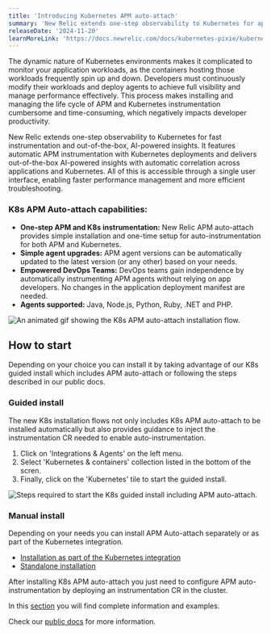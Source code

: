 ```yaml
---
title: 'Introducing Kubernetes APM auto-attach'
summary: 'New Relic extends one-step observability to Kubernetes for application workloads'
releaseDate: '2024-11-20'
learnMoreLink: 'https://docs.newrelic.com/docs/kubernetes-pixie/kubernetes-integration/installation/k8s-agent-operator/'
---
```


The dynamic nature of Kubernetes environments makes it complicated to monitor your application workloads, as the containers hosting those workloads frequently spin up and down. Developers must continuously modify their workloads and deploy agents to achieve full visibility and manage performance effectively. This process makes installing and managing the life cycle of APM and Kubernetes instrumentation cumbersome and time-consuming, which negatively impacts developer productivity.

New Relic extends one-step observability to Kubernetes for fast instrumentation and out-of-the-box, AI-powered insights. It features automatic APM instrumentation with Kubernetes deployments and delivers out-of-the-box AI-powered insights with automatic correlation across applications and Kubernetes. All of this is accessible through a single user interface, enabling faster performance management and more efficient troubleshooting.

### K8s APM Auto-attach capabilities: 

  * **One-step APM and K8s instrumentation:**  New Relic APM auto-attach provides simple installation and one-time setup for auto-instrumentation for both APM and Kubernetes.
  * **Simple agent upgrades:** APM agent versions can be automatically updated to the latest version (or any other)  based on your needs.
  * **Empowered DevOps Teams:** DevOps teams gain independence by automatically instrumenting APM agents without relying on app developers. No changes in the application deployment manifest are needed.
  * **Agents supported:** Java, Node.js, Python, Ruby, .NET and PHP.

![An animated gif showing the K8s APM auto-attach installation flow.](/images/k8s-apm-auto-attach-flow.gif "An animated gif showing the K8s APM auto-attach installation flow.")

## How to start

Depending on your choice you can install it by taking advantage of our K8s guided install which includes APM auto-attach or following the steps described in our public docs.

### Guided install

The new K8s installation flows not only includes K8s APM auto-attach to be installed automatically but also provides guidance to inject the instrumentation CR needed to enable auto-instrumentation.

  1. Click on 'Integrations & Agents' on the left menu.
  2. Select 'Kubernetes & containers' collection listed in the bottom of the scren.
  3. Finally, click on the 'Kubernetes' tile to start the guided install.

![Steps required to start the K8s guided install including APM auto-attach.](/images/k8s-apm-auto-attach-steps.gif "Steps required to start the K8s guided install including APM auto-attach.")


### Manual install

Depending on your needs you can install APM Auto-attach separately or as part of the Kubernetes integration.

  * [Installation as part of the Kubernetes integration](https://docs.newrelic.com/docs/kubernetes-pixie/kubernetes-integration/installation/k8s-agent-operator/#bundle-installation)
  * [Standalone installation](https://docs.newrelic.com/docs/kubernetes-pixie/kubernetes-integration/installation/k8s-agent-operator/#standalone-installation)

After installing K8s APM auto-attach you just need to configure APM auto-instrumentation by deploying an instrumentation CR in the cluster.

In this [section](https://docs.newrelic.com/docs/kubernetes-pixie/kubernetes-integration/installation/k8s-agent-operator/#configure-auto-instrumentation) you will find complete information and examples.

Check our [public docs](https://docs.newrelic.com/docs/kubernetes-pixie/kubernetes-integration/installation/k8s-agent-operator) for more information.

